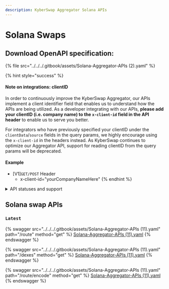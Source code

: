 ```yaml
---
description: KyberSwap Aggregator Solana APIs
---
```


# Solana Swaps

## Download OpenAPI specification:&#x20;

{% file src="../../../.gitbook/assets/Solana-Aggregator-APIs (2).yaml" %}

{% hint style="success" %}
#### Note on integrations: clientID

In order to continuously improve the KyberSwap Aggregator, our APIs implement a client identifier field that enables us to understand how the APIs are being utilized. As a developer integrating with our APIs, **please add your clientID (i.e. company name) to the `x-client-id` field in the API header** to enable us to serve you better.

For integrators who have previously specified your clientID under the `clientData`/`source` fields in the query params, we highly encourage using the `x-client-id` in the headers instead. As KyberSwap continues to optimize our Aggregator API,  support for reading clientID from the query params will be deprecated.

#### Example

* \[V1]`GET/POST` Header
  * x-client-id="yourCompanyNameHere"
{% endhint %}

<details>

<summary>API statuses and support</summary>

KyberSwap APIs uses the following statuses to minimize version miscommunications and ensure an uninterrupted service for the end user:

* `Latest`: API is functional and supported. This is the recommended version for all integrators (new and existing).
* `Legacy`: API remains functional with support for bugs only. No new feature updates.
* `Deprecated`: API is no longer functional and is not supported.

For all developers, it is highly recommended that you refer to the API with the `Latest` tag to ensure access to the latest features as well as improved service quality and efficiency. APIs which are planned to be sunset will be tagged `Legacy` during the transition period and thereafter moved to `Deprecated`.

The KyberSwap Docs will continue to maintain information regarding `Legacy` and `Deprecated` APIs.

</details>

## Solana swap APIs

### `Latest`

{% swagger src="../../../.gitbook/assets/Solana-Aggregator-APIs (11).yaml" path="/route" method="get" %}
[Solana-Aggregator-APIs (11).yaml](<../../../.gitbook/assets/Solana-Aggregator-APIs (11).yaml>)
{% endswagger %}

{% swagger src="../../../.gitbook/assets/Solana-Aggregator-APIs (11).yaml" path="/dexes" method="get" %}
[Solana-Aggregator-APIs (11).yaml](<../../../.gitbook/assets/Solana-Aggregator-APIs (11).yaml>)
{% endswagger %}

{% swagger src="../../../.gitbook/assets/Solana-Aggregator-APIs (11).yaml" path="/route/encode" method="get" %}
[Solana-Aggregator-APIs (11).yaml](<../../../.gitbook/assets/Solana-Aggregator-APIs (11).yaml>)
{% endswagger %}
